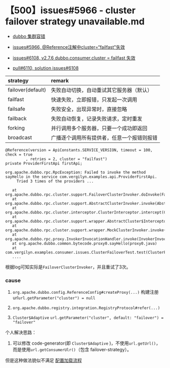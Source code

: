 # 【500】issues#5966 - cluster failover strategy unavailable.md

+ [dubbo 集群容错](http://dubbo.apache.org/zh-cn/docs/user/demos/fault-tolerent-strategy.html)

+ [issues#5966, @Reference注解中cluster=“failfast"失效](https://github.com/apache/dubbo/issues/5966)

+ [issues#6108, v2.7.6 dubbo.consumer.cluster = failfast 失效](https://github.com/apache/dubbo/issues/6108)
+ [pull#6110, solution issues#6108](https://github.com/apache/dubbo/pull/6110)


| strategy          | remark |
| :---------------- | :----- |
| failover(default) | 失败自动切换，自动重试其它服务器（默认） |
| failfast          | 快速失败，立即报错，只发起一次调用 |
| failsafe          | 失败安全，出现异常时，直接忽略 |
| failback          | 失败自动恢复，记录失败请求，定时重发 |
| forking           | 并行调用多个服务器，只要一个成功即返回 |
| broadcast         | 广播逐个调用所有提供者，任意一个报错则报错 |

```text
@Reference(version = ApiConstants.SERVICE_VERSION, timeout = 100, check = true
         , retries = 2, cluster = "failfast")
private ProviderFirstApi firstApi;

org.apache.dubbo.rpc.RpcException: Failed to invoke the method sayHello in the service com.vergilyn.examples.api.ProviderFirstApi.
     Tried 3 times of the providers ...

   at org.apache.dubbo.rpc.cluster.support.FailoverClusterInvoker.doInvoke(FailoverClusterInvoker.java:119)
   at org.apache.dubbo.rpc.cluster.support.AbstractClusterInvoker.invoke(AbstractClusterInvoker.java:264)
   at org.apache.dubbo.rpc.cluster.interceptor.ClusterInterceptor.intercept(ClusterInterceptor.java:51)
   at org.apache.dubbo.rpc.cluster.support.wrapper.AbstractCluster$InterceptorInvokerNode.invoke(AbstractCluster.java:108)
   at org.apache.dubbo.rpc.cluster.support.wrapper.MockClusterInvoker.invoke(MockClusterInvoker.java:86)
   at org.apache.dubbo.rpc.proxy.InvokerInvocationHandler.invoke(InvokerInvocationHandler.java:96)
   at org.apache.dubbo.common.bytecode.proxy0.sayHello(proxy0.java)
   at com.vergilyn.examples.consumer.issues.ClusterFailoverTest.test(ClusterFailoverTest.java:48)
   ....
```

根据log可知实际是`FailoverClusterInvoker`，并且重试了3次。

### cause
1. `org.apache.dubbo.config.ReferenceConfig#createProxy(...)`
构建注册url`url.getParameter("cluster") = null`

2. `org.apache.dubbo.registry.integration.RegistryProtocol#refer(...)`

3. `Cluster$Adaptive` 
`url.getParameter("cluster", default: "failover") = "failover"`


个人解决思路：  
1. 可以修改 code-generator(即 `Cluster$Adaptive` )，不使用`url.getUrl()`，而是使用`url.getConsumerUlr()`（包含 failover-strategy）。

但是这种做法貌似不满足 [配置加载流程](http://dubbo.apache.org/zh-cn/docs/user/configuration/configuration-load-process.html)

